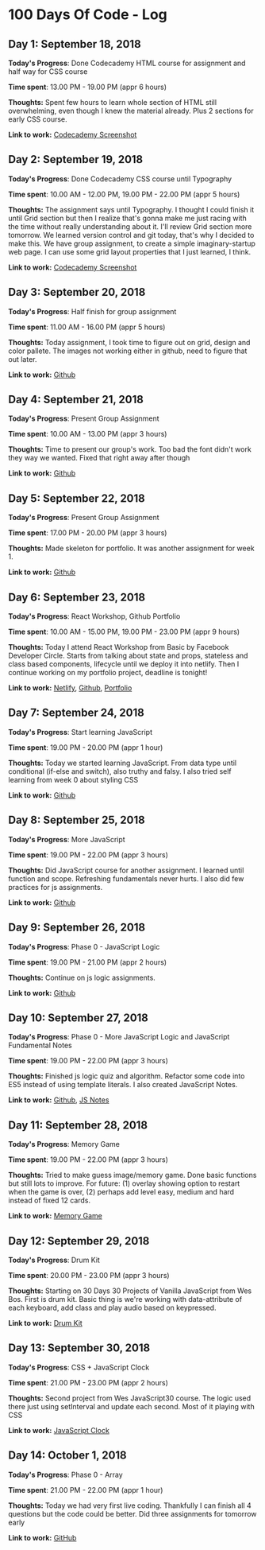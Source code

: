 # 100 Days Of Code - Log

## Day 1: September 18, 2018

**Today's Progress**: Done Codecademy HTML course for assignment and half way for CSS course

**Time spent**: 13.00 PM - 19.00 PM (appr 6 hours)

**Thoughts:** Spent few hours to learn whole section of HTML still overwhelming, even though I knew the material already. Plus 2 sections for early CSS course.

**Link to work:** [Codecademy Screenshot](https://www.dropbox.com/s/so1z2b8xi5rwhtv/codecademy-html.png?dl=0)

## Day 2: September 19, 2018

**Today's Progress**: Done Codecademy CSS course until Typography

**Time spent**: 10.00 AM - 12.00 PM, 19.00 PM - 22.00 PM (appr 5 hours)

**Thoughts:** The assignment says until Typography. I thought I could finish it until Grid section but then I realize that's gonna make me just racing with the time without really understanding about it. I'll review Grid section more tomorrow. We learned version control and git today, that's why I decided to make this. We have group assignment, to create a simple imaginary-startup web page. I can use some grid layout properties that I just learned, I think.

**Link to work:** [Codecademy Screenshot](https://www.dropbox.com/s/ekvyx1csg48a4wx/codecademy-css.png?dl=0)

## Day 3: September 20, 2018

**Today's Progress**: Half finish for group assignment

**Time spent**: 11.00 AM - 16.00 PM (appr 5 hours)

**Thoughts:** Today assignment, I took time to figure out on grid, design and color pallete. The images not working either in github, need to figure that out later.

**Link to work:** [Github](https://desyarmariena.github.io/imaginary-startup-portofolio/)

## Day 4: September 21, 2018

**Today's Progress**: Present Group Assignment

**Time spent**: 10.00 AM - 13.00 PM (appr 3 hours)

**Thoughts:** Time to present our group's work. Too bad the font didn't work they way we wanted. Fixed that right away after though

**Link to work:** [Github](https://desyarmariena.github.io/imaginary-startup-portofolio/)

## Day 5: September 22, 2018

**Today's Progress**: Present Group Assignment

**Time spent**: 17.00 PM - 20.00 PM (appr 3 hours)

**Thoughts:** Made skeleton for portfolio. It was another assignment for week 1.

**Link to work:** [Github](https://desyarmariena.github.io/)

## Day 6: September 23, 2018

**Today's Progress**: React Workshop, Github Portfolio

**Time spent**: 10.00 AM - 15.00 PM, 19.00 PM - 23.00 PM (appr 9 hours)

**Thoughts:** Today I attend React Workshop from Basic by Facebook Developer Circle. Starts from talking about state and props, stateless and class based components, lifecycle until we deploy it into netlify. Then I continue working on my portfolio project, deadline is tonight!

**Link to work:** [Netlify](https://wizardly-leakey-0caf31.netlify.com/), [Github](https://desyarmariena.github.io/react-blog/), [Portfolio](https://desyarmariena.github.io/)

## Day 7: September 24, 2018

**Today's Progress**: Start learning JavaScript

**Time spent**: 19.00 PM - 20.00 PM (appr 1 hour)

**Thoughts:** Today we started learning JavaScript. From data type until conditional (if-else and switch), also truthy and falsy. I also tried self learning from week 0 about styling CSS

**Link to work:** [Github](https://github.com/desyarmariena/learning-css-styling)

## Day 8: September 25, 2018

**Today's Progress**: More JavaScript

**Time spent**: 19.00 PM - 22.00 PM (appr 3 hours)

**Thoughts:** Did JavaScript course for another assignment. I learned until function and scope. Refreshing fundamentals never hurts. I also did few practices for js assignments.

**Link to work:** [Github](https://github.com/desyarmariena/learning-phase0)

## Day 9: September 26, 2018

**Today's Progress**: Phase 0 - JavaScript Logic

**Time spent**: 19.00 PM - 21.00 PM (appr 2 hours)

**Thoughts:** Continue on js logic assignments.

**Link to work:** [Github](https://github.com/desyarmariena/learning-phase0)

## Day 10: September 27, 2018

**Today's Progress**: Phase 0 - More JavaScript Logic and JavaScript Fundamental Notes

**Time spent**: 19.00 PM - 22.00 PM (appr 3 hours)

**Thoughts:** Finished js logic quiz and algorithm. Refactor some code into ES5 instead of using template literals. I also created JavaScript Notes.

**Link to work:** [Github](https://github.com/desyarmariena/learning-phase0), [JS Notes](https://github.com/desyarmariena/100-days-of-code/blob/master/programming-notes/js-fundamental.md)

## Day 11: September 28, 2018

**Today's Progress**: Memory Game

**Time spent**: 19.00 PM - 22.00 PM (appr 3 hours)

**Thoughts:** Tried to make guess image/memory game. Done basic functions but still lots to improve. For future: (1) overlay showing option to restart when the game is over, (2) perhaps add level easy, medium and hard instead of fixed 12 cards.

**Link to work:** [Memory Game](https://desyarmariena.github.io/memory-game/)

## Day 12: September 29, 2018

**Today's Progress**: Drum Kit

**Time spent**: 20.00 PM - 23.00 PM (appr 3 hours)

**Thoughts:** Starting on 30 Days 30 Projects of Vanilla JavaScript from Wes Bos. First is drum kit. Basic thing is we're working with data-attribute of each keyboard, add class and play audio based on keypressed.

**Link to work:** [Drum Kit](https://desyarmariena.github.io/javascript-30/01%20-%20JavaScript%20Drum%20Kit/index.html)

## Day 13: September 30, 2018

**Today's Progress**: CSS + JavaScript Clock

**Time spent**: 21.00 PM - 23.00 PM (appr 2 hours)

**Thoughts:** Second project from Wes JavaScript30 course. The logic used there just using setInterval and update each second. Most of it playing with CSS

**Link to work:** [JavaScript Clock](https://desyarmariena.github.io/javascript-30/02%20-%20CSS%20JavaScript%20Clock/index.html)

## Day 14: October 1, 2018

**Today's Progress**: Phase 0 - Array

**Time spent**: 21.00 PM - 22.00 PM (appr 1 hour)

**Thoughts:** Today we had very first live coding. Thankfully I can finish all 4 questions but the code could be better. Did three assignments for tomorrow early

**Link to work:** [GitHub](https://github.com/desyarmariena/learning-phase0)